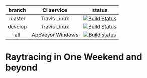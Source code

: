 | branch | CI service | status |
| :---: | :---: | :---: |
| master | Travis Linux | [![Build Status](https://travis-ci.org/raytracingDevTeam/raytracing.svg?branch=master)](https://travis-ci.org/raytracingDevTeam/raytracing) |
| develop | Travis Linux | [![Build Status](https://travis-ci.org/raytracingDevTeam/raytracing.svg?branch=develop)](https://travis-ci.org/raytracingDevTeam/raytracing) |
| all | AppVeyor Windows | [![Build status](https://ci.appveyor.com/api/projects/status/1mi2agvpc8ln8ffi?svg=true)](https://ci.appveyor.com/project/andrearastelli/raytracing) |

# Raytracing in One Weekend and beyond
